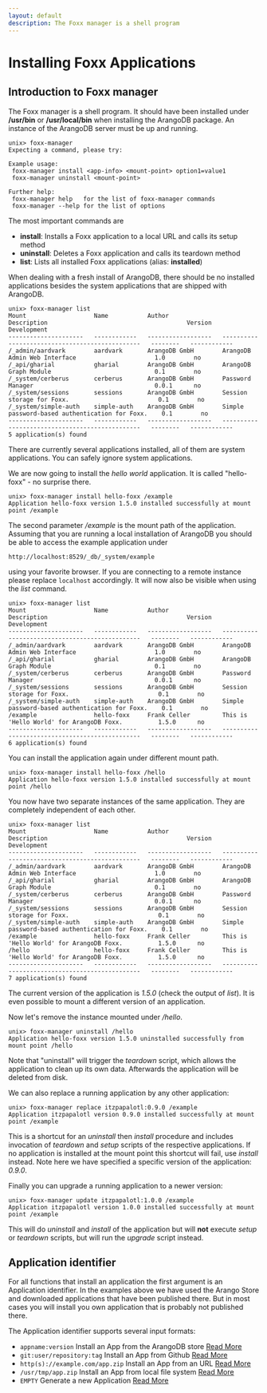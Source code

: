 ```yaml
---
layout: default
description: The Foxx manager is a shell program
---
```

Installing Foxx Applications
============================

Introduction to Foxx manager
----------------------------

The Foxx manager is a shell program. It should have been installed under **/usr/bin** or **/usr/local/bin**
when installing the ArangoDB package. An instance of the ArangoDB server must be
up and running.

```
unix> foxx-manager
Expecting a command, please try:

Example usage:
 foxx-manager install <app-info> <mount-point> option1=value1
 foxx-manager uninstall <mount-point>

Further help:
 foxx-manager help   for the list of foxx-manager commands
 foxx-manager --help for the list of options
```

The most important commands are

* **install**: Installs a Foxx application to a local URL and calls its setup method
* **uninstall**: Deletes a Foxx application and calls its teardown method 
* **list**: Lists all installed Foxx applications (alias: **installed**)

When dealing with a fresh install of ArangoDB, there should be no installed
applications besides the system applications that are shipped with ArangoDB.

```
unix> foxx-manager list
Mount                   Name           Author               Description                                       Version    Development
---------------------   ------------   ------------------   -----------------------------------------------   --------   ------------
/_admin/aardvark        aardvark       ArangoDB GmbH        ArangoDB Admin Web Interface                      1.0        no
/_api/gharial           gharial        ArangoDB GmbH        ArangoDB Graph Module                             0.1        no
/_system/cerberus       cerberus       ArangoDB GmbH        Password Manager                                  0.0.1      no
/_system/sessions       sessions       ArangoDB GmbH        Session storage for Foxx.                         0.1        no
/_system/simple-auth    simple-auth    ArangoDB GmbH        Simple password-based authentication for Foxx.    0.1        no
---------------------   ------------   ------------------   -----------------------------------------------   --------   ------------
5 application(s) found
```

There are currently several applications installed, all of them are system applications. 
You can safely ignore system applications.  

We are now going to install the _hello world_ application. It is called 
"hello-foxx" - no surprise there.

```
unix> foxx-manager install hello-foxx /example
Application hello-foxx version 1.5.0 installed successfully at mount point /example
```

The second parameter */example* is the mount path of the application.
Assuming that you are running a local installation of ArangoDB you should be able to access the example application under

    http://localhost:8529/_db/_system/example

using your favorite browser.
If you are connecting to a remote instance please replace `localhost` accordingly.
It will now also be visible when using the *list* command.

```
unix> foxx-manager list
Mount                   Name           Author               Description                                       Version    Development
---------------------   ------------   ------------------   -----------------------------------------------   --------   ------------
/_admin/aardvark        aardvark       ArangoDB GmbH        ArangoDB Admin Web Interface                      1.0        no
/_api/gharial           gharial        ArangoDB GmbH        ArangoDB Graph Module                             0.1        no
/_system/cerberus       cerberus       ArangoDB GmbH        Password Manager                                  0.0.1      no
/_system/sessions       sessions       ArangoDB GmbH        Session storage for Foxx.                         0.1        no
/_system/simple-auth    simple-auth    ArangoDB GmbH        Simple password-based authentication for Foxx.    0.1        no
/example                hello-foxx     Frank Celler         This is 'Hello World' for ArangoDB Foxx.          1.5.0      no
---------------------   ------------   ------------------   -----------------------------------------------   --------   ------------
6 application(s) found
```

You can install the application again under different mount path. 

```
unix> foxx-manager install hello-foxx /hello
Application hello-foxx version 1.5.0 installed successfully at mount point /hello
```

You now have two separate instances of the same application. They are 
completely independent of each other.

```
unix> foxx-manager list
Mount                   Name           Author               Description                                       Version    Development
---------------------   ------------   ------------------   -----------------------------------------------   --------   ------------
/_admin/aardvark        aardvark       ArangoDB GmbH        ArangoDB Admin Web Interface                      1.0        no
/_api/gharial           gharial        ArangoDB GmbH        ArangoDB Graph Module                             0.1        no
/_system/cerberus       cerberus       ArangoDB GmbH        Password Manager                                  0.0.1      no
/_system/sessions       sessions       ArangoDB GmbH        Session storage for Foxx.                         0.1        no
/_system/simple-auth    simple-auth    ArangoDB GmbH        Simple password-based authentication for Foxx.    0.1        no
/example                hello-foxx     Frank Celler         This is 'Hello World' for ArangoDB Foxx.          1.5.0      no
/hello                  hello-foxx     Frank Celler         This is 'Hello World' for ArangoDB Foxx.          1.5.0      no
---------------------   ------------   ------------------   -----------------------------------------------   --------   ------------
7 application(s) found
```

The current version of the application is *1.5.0* (check the output of *list*).
It is even possible to mount a different version of an application.

Now let's remove the instance mounted under */hello*.

```
unix> foxx-manager uninstall /hello
Application hello-foxx version 1.5.0 uninstalled successfully from mount point /hello
```

Note that "uninstall" will trigger the *teardown* script, which allows the 
application to clean up its own data. 
Afterwards the application will be deleted from disk.

We can also replace a running application by any other application:

```
unix> foxx-manager replace itzpapalotl:0.9.0 /example
Application itzpapalotl version 0.9.0 installed successfully at mount point /example
```

This is a shortcut for an *uninstall* then *install* procedure and includes
invocation of *teardown* and *setup* scripts of the respective applications.
If no application is installed at the mount point this shortcut will fail, use *install* instead.
Note here we have specified a specific version of the application: *0.9.0*.

Finally you can upgrade a running application to a newer version:

```
unix> foxx-manager update itzpapalotl:1.0.0 /example
Application itzpapalotl version 1.0.0 installed successfully at mount point /example
```

This will do *uninstall* and *install* of the application but will **not**
execute *setup* or *teardown* scripts, but will run the *upgrade* script instead.

Application identifier
----------------------

For all functions that install an application the first argument is an Application identifier.
In the examples above we have used the Arango Store and downloaded applications that have been published there.
But in most cases you will install you own application that is probably not published there.

The Application identifier supports several input formats:
* `appname:version` Install an App from the ArangoDB store [Read More](foxx-install-store.html)
* `git:user/repository:tag` Install an App from Github [Read More](foxx-install-github.html)
* `http(s)://example.com/app.zip` Install an App from an URL [Read More](foxx-install-remote.html)
* `/usr/tmp/app.zip` Install an App from local file system [Read More](foxx-install-local.html)
* `EMPTY` Generate a new Application [Read More](foxx-install-generate.html)
